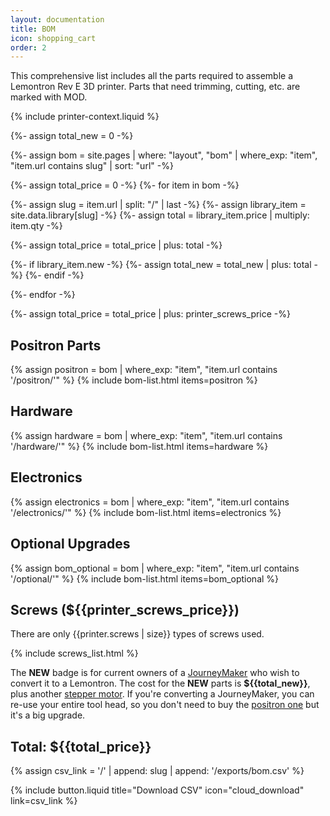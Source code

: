 ```yaml
---
layout: documentation
title: BOM
icon: shopping_cart
order: 2
---
```


This comprehensive list includes all the parts required to assemble a Lemontron Rev E 3D printer. Parts that need
trimming, cutting, etc. are marked with MOD.

{% include printer-context.liquid %}

{%- assign total_new = 0 -%}

{%- assign bom = site.pages | where: "layout", "bom" | where_exp: "item", "item.url contains slug" | sort: "url" -%}

{%- assign total_price = 0 -%}
{%- for item in bom -%}

{%- assign slug = item.url | split: "/" | last -%}
{%- assign library_item = site.data.library[slug] -%}
{%- assign total = library_item.price | multiply: item.qty -%}

{%- assign total_price = total_price | plus: total -%}

{%- if library_item.new -%}
{%- assign total_new = total_new | plus: total -%}
{%- endif -%}

{%- endfor -%}

{%- assign total_price = total_price | plus: printer_screws_price -%}

<div></div>

## Positron Parts

{% assign positron = bom | where_exp: "item", "item.url contains '/positron/'" %}
{% include bom-list.html items=positron %}

## Hardware

{% assign hardware = bom | where_exp: "item", "item.url contains '/hardware/'" %}
{% include bom-list.html items=hardware %}

## Electronics

{% assign electronics = bom | where_exp: "item", "item.url contains '/electronics/'" %}
{% include bom-list.html items=electronics %}

## Optional Upgrades

{% assign bom_optional = bom | where_exp: "item", "item.url contains '/optional/'" %}
{% include bom-list.html items=bom_optional %}

## Screws (${{printer_screws_price}})

There are only {{printer.screws | size}} types of screws used.

{% include screws_list.html %}

The **NEW** badge is for current owners of a [JourneyMaker](/news/journeymaker) who wish to
convert it to a
Lemontron. The cost for the **NEW** parts is **${{total_new}}**, plus
another [stepper motor](/lemontron-rev-a/bom/stepper).
If you're converting a JourneyMaker, you can re-use your entire tool head, so you don't need to buy
the [positron one](/lemontron-rev-a/bom/hotend) but it's a big upgrade.

## Total: **${{total_price}}**

{% assign csv_link = '/' | append: slug | append: '/exports/bom.csv' %}
<div class="paragraph">
    {% include button.liquid title="Download CSV" icon="cloud_download" link=csv_link %}
</div>
